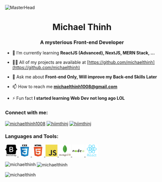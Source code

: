 
![MasterHead](https://repository-images.githubusercontent.com/588181932/e36ec678-7984-4cdd-8e4c-a3932772ff8e)

<h1 align="center"> Michael Thinh</h1>
<h3 align="center">A mysterious Front-end Developer</h3>

- 🌱 I’m currently learning **ReactJS (Advanced), NextJS, MERN Stack, ...**

- 👨‍💻 All of my projects are available at [https://github.com/michaelthinh](https://github.com/michaelthinh)

- 💬 Ask me about **Front-end Only, Will improve my Back-end Skills Later**

- 📫 How to reach me **michaelthinh1008@gmail.com**

- ⚡ Fun fact **I started learning Web Dev not long ago LOL**

<h3 align="left">Connect with me:</h3>
<p align="left">
<a href="https://fb.com/michaelthinh1008" target="blank"><img align="center" src="https://raw.githubusercontent.com/rahuldkjain/github-profile-readme-generator/master/src/images/icons/Social/facebook.svg" alt="michaelthinh1008" height="30" width="40" /></a>
<a href="https://instagram.com/hiimthinj" target="blank"><img align="center" src="https://raw.githubusercontent.com/rahuldkjain/github-profile-readme-generator/master/src/images/icons/Social/instagram.svg" alt="hiimthinj" height="30" width="40" /></a>
<a href="https://www.linkedin.com/in/thinhmaicuong" target="blank"><img align="center" src="https://raw.githubusercontent.com/rahuldkjain/github-profile-readme-generator/master/src/images/icons/Social/linkedin" alt="hiimthinj" height="30" width="40" /></a>
</p>

<h3 align="left">Languages and Tools:</h3>
<p align="left"> <a href="https://getbootstrap.com" target="_blank" rel="noreferrer"> <img src="https://raw.githubusercontent.com/devicons/devicon/master/icons/bootstrap/bootstrap-plain-wordmark.svg" alt="bootstrap" width="40" height="40"/> </a> <a href="https://www.w3schools.com/css/" target="_blank" rel="noreferrer"> <img src="https://raw.githubusercontent.com/devicons/devicon/master/icons/css3/css3-original-wordmark.svg" alt="css3" width="40" height="40"/> </a> <a href="https://www.w3.org/html/" target="_blank" rel="noreferrer"> <img src="https://raw.githubusercontent.com/devicons/devicon/master/icons/html5/html5-original-wordmark.svg" alt="html5" width="40" height="40"/> </a> <a href="https://developer.mozilla.org/en-US/docs/Web/JavaScript" target="_blank" rel="noreferrer"> <img src="https://raw.githubusercontent.com/devicons/devicon/master/icons/javascript/javascript-original.svg" alt="javascript" width="40" height="40"/> </a> <a href="https://www.mongodb.com/" target="_blank" rel="noreferrer"> <img src="https://raw.githubusercontent.com/devicons/devicon/master/icons/mongodb/mongodb-original-wordmark.svg" alt="mongodb" width="40" height="40"/> </a> <a href="https://nodejs.org" target="_blank" rel="noreferrer"> <img src="https://raw.githubusercontent.com/devicons/devicon/master/icons/nodejs/nodejs-original-wordmark.svg" alt="nodejs" width="40" height="40"/> </a> <a href="https://reactjs.org/" target="_blank" rel="noreferrer"> <img src="https://raw.githubusercontent.com/devicons/devicon/master/icons/react/react-original-wordmark.svg" alt="react" width="40" height="40"/> </a> </p>

<p><img align="left" src="https://github-readme-stats.vercel.app/api/top-langs?username=michaelthinh&show_icons=true&locale=en&layout=compact" alt="michaelthinh" /></p>

<p>&nbsp;<img align="center" src="https://github-readme-stats.vercel.app/api?username=michaelthinh&show_icons=true&locale=en" alt="michaelthinh" /></p>

<p><img align="center" src="https://github-readme-streak-stats.herokuapp.com/?user=michaelthinh&" alt="michaelthinh" /></p>
